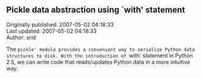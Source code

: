 ## Pickle data abstraction using `with' statement  
Originally published: 2007-05-02 04:18:33  
Last updated: 2007-05-02 04:18:33  
Author: srid   
  
The `pickle' module provides a convenient way to serialize Python data structures to disk. With the introduction of `with' statement in Python 2.5, we can write code that reads/updates Python data in a more intuitive way.